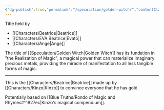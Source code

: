 ```yaml
---
{"dg-publish":true,"permalink":"/speculation/golden-witch/","contentClasses":"center-headings red-truth red-links blue-truth","tags":["title"],"created":"2025-02-27T17:44:11.908+01:00","updated":"2025-03-18T19:05:46.500+01:00"}
---
```



Title held by
- [[Characters/Beatrice\|Beatrice]]
- [[Characters/EVA Beatrice\|Evato]]
- [[Characters/Ange\|Ange]]


The title of [[Speculation/Golden Witch\|Golden Witch]] has its fundation in "the Realization of Magic", a magical power that can materialize imaginary precious metals, providing the miracle of manifestation to all less tangible forms of magic.

---

This is the [[Characters/Beatrice\|Beatrice]] made up by [[Characters/Kinzo\|Kinzo]] to convince everyone that he has gold.

Potentially based on [[Blue Truths/Rondo of Magic and Rhymes#^1827ec\|Kinzo's magical compendium]].